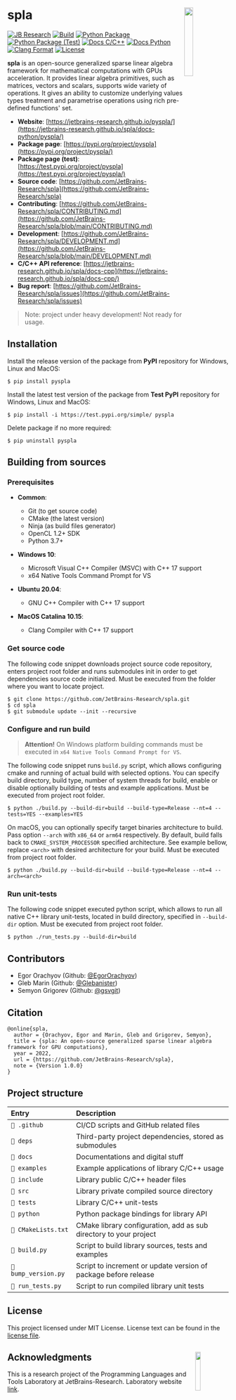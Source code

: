 # spla <img align="right" width="20%" src="https://github.com/JetBrains-Research/spla/raw/main/docs/logos/spla-logo.png?raw=true&sanitize=true">

[![JB Research](https://jb.gg/badges/research-flat-square.svg)](https://research.jetbrains.org/)
[![Build](https://github.com/JetBrains-Research/spla/actions/workflows/build.yml/badge.svg?branch=main)](https://github.com/JetBrains-Research/spla/actions/workflows/build.yml)
[![Python Package](https://github.com/JetBrains-Research/spla/actions/workflows/deploy.yml/badge.svg)](https://pypi.org/project/pyspla/)
[![Python Package (Test)](https://github.com/JetBrains-Research/spla/actions/workflows/deploy-test.yml/badge.svg)](https://test.pypi.org/project/pyspla/)
[![Docs C/C++](https://github.com/JetBrains-Research/spla/actions/workflows/docs-cpp.yml/badge.svg?branch=main)](https://jetbrains-research.github.io/spla/docs-cpp/)
[![Docs Python](https://github.com/JetBrains-Research/spla/actions/workflows/docs-python.yml/badge.svg?branch=main)](https://jetbrains-research.github.io/spla/docs-python/pyspla/)
[![Clang Format](https://github.com/JetBrains-Research/spla/actions/workflows/clang-format.yml/badge.svg?branch=main)](https://github.com/JetBrains-Research/spla/actions/workflows/clang-format.yml)
[![License](https://img.shields.io/badge/license-MIT-blue)](https://github.com/JetBrains-Research/spla/blob/master/LICENSE.md)

**spla** is an open-source generalized sparse linear algebra framework for mathematical computations with GPUs
acceleration. It provides linear algebra primitives, such as matrices, vectors and scalars, supports wide variety of
operations. It gives an ability to customize underlying values types treatment and parametrise operations using rich
pre-defined functions' set.

- **Website**:
  [https://jetbrains-research.github.io/pyspla/](https://jetbrains-research.github.io/spla/docs-python/pyspla/)
- **Package page**:
  [https://pypi.org/project/pyspla](https://pypi.org/project/pyspla/)
- **Package page (test)**:
  [https://test.pypi.org/project/pyspla](https://test.pypi.org/project/pyspla/)
- **Source code**:
  [https://github.com/JetBrains-Research/spla](https://github.com/JetBrains-Research/spla)
- **Contributing**:
  [https://github.com/JetBrains-Research/spla/CONTRIBUTING.md](https://github.com/JetBrains-Research/spla/blob/main/CONTRIBUTING.md)
- **Development**:
  [https://github.com/JetBrains-Research/spla/DEVELOPMENT.md](https://github.com/JetBrains-Research/spla/blob/main/DEVELOPMENT.md)
- **C/C++ API reference**:
  [https://jetbrains-research.github.io/spla/docs-cpp](https://jetbrains-research.github.io/spla/docs-cpp/)
- **Bug report**:
  [https://github.com/JetBrains-Research/spla/issues](https://github.com/JetBrains-Research/spla/issues)

> Note: project under heavy development! Not ready for usage.

## Installation

Install the release version of the package from **PyPI** repository for Windows, Linux and MacOS:

```shell
$ pip install pyspla
```

Install the latest test version of the package from **Test PyPI** repository for Windows, Linux and MacOS:

```shell
$ pip install -i https://test.pypi.org/simple/ pyspla
```

Delete package if no more required:

```shell
$ pip uninstall pyspla
```

## Building from sources

### Prerequisites

- **Common**:
    - Git (to get source code)
    - CMake (the latest version)
    - Ninja (as build files generator)
    - OpenCL 1.2+ SDK
    - Python 3.7+

- **Windows 10**:
    - Microsoft Visual C++ Compiler (MSVC) with C++ 17 support
    - x64 Native Tools Command Prompt for VS

- **Ubuntu 20.04**:
    - GNU C++ Compiler with C++ 17 support

- **MaсOS Catalina 10.15**:
    - Clang Compiler with C++ 17 support

### Get source code

The following code snippet downloads project source code repository, enters project root folder and runs submodules init
in order to get dependencies source code initialized. Must be executed from the folder where you want to locate project.

```shell
$ git clone https://github.com/JetBrains-Research/spla.git
$ cd spla
$ git submodule update --init --recursive
```

### Configure and run build

> **Attention!** On Windows platform building commands must be executed in `x64 Native Tools Command Prompt for VS`.

The following code snippet runs `build.py` script, which allows configuring cmake and running of actual build with
selected options. You can specify build directory, build type, number of system threads for build, enable or disable
optionally building of tests and example applications. Must be executed from project root folder.

```shell
$ python ./build.py --build-dir=build --build-type=Release --nt=4 --tests=YES --examples=YES
```

On macOS, you can optionally specify target binaries architecture to build. Pass option `--arch`
with `x86_64` or `arm64` respectively. By default, build falls back to `CMAKE_SYSTEM_PROCESSOR` specified architecture.
See example bellow, replace `<arch>` with desired architecture for your build. Must be executed from project root
folder.

```shell
$ python ./build.py --build-dir=build --build-type=Release --nt=4 --arch=<arch>
```

### Run unit-tests

The following code snippet executed python script, which allows to run all native C++ library unit-tests, located in
build directory, specified in `--build-dir` option. Must be executed from project root folder.

```shell
$ python ./run_tests.py --build-dir=build
```

## Contributors

- Egor Orachyov (Github: [@EgorOrachyov](https://github.com/EgorOrachyov))
- Gleb Marin (Github: [@Glebanister](https://github.com/Glebanister))
- Semyon Grigorev (Github: [@gsvgit](https://github.com/gsvgit))

## Citation

```ignorelang
@online{spla,
  author = {Orachyov, Egor and Marin, Gleb and Grigorev, Semyon},
  title = {spla: An open-source generalized sparse linear algebra framework for GPU computations},
  year = 2022,
  url = {https://github.com/JetBrains-Research/spla},
  note = {Version 1.0.0}
}
```

## Project structure

| Entry                  | Description                                                        |
| :--------------------- | :----------------------------------------------------------------- |
| `📁 .github`           | CI/CD scripts and GitHub related files                             |
| `📁 deps`              | Third-party project dependencies, stored as submodules             |
| `📁 docs`              | Documentations and digital stuff                                   |
| `📁 examples`          | Example applications of library C/C++ usage                        |
| `📁 include`           | Library public C/C++ header files                                  |
| `📁 src`               | Library private compiled source directory                          |
| `📁 tests`             | Library C/C++ unit-tests                                           |
| `📁 python`            | Python package bindings for library API                            |
| `📄 CMakeLists.txt`    | CMake library configuration, add as sub directory to your project  |
| `📄 build.py`          | Script to build library sources, tests and examples                |
| `📄 bump_version.py`   | Script to increment or update version of package before release    |
| `📄 run_tests.py`      | Script to run compiled library unit tests                          |

## License

This project licensed under MIT License. License text can be found in the
[license file](https://github.com/JetBrains-Research/spla/blob/master/LICENSE.md).

## Acknowledgments <img align="right" width="15%" src="https://github.com/JetBrains-Research/spla/raw/main/docs/logos/jetbrains-logo.png?raw=true&sanitize=true">

This is a research project of the Programming Languages and Tools Laboratory at JetBrains-Research. Laboratory
website [link](https://research.jetbrains.org/groups/plt_lab/).
